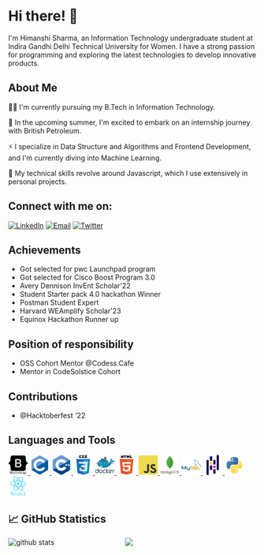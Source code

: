 # Hi there! 👋

I'm Himanshi Sharma, an Information Technology undergraduate student at Indira Gandhi Delhi Technical University for Women. I have a strong passion for programming and exploring the latest technologies to develop innovative products.

## About Me

👨‍🎓 I'm currently pursuing my B.Tech in Information Technology.

🚀 In the upcoming summer, I'm excited to embark on an internship journey with British Petroleum.

⚡ I specialize in Data Structure and Algorithms and Frontend Development, and I'm currently diving into Machine Learning.

🎯 My technical skills revolve around Javascript, which I use extensively in personal projects.

## Connect with me on:

<a href="https://www.linkedin.com/in/himanshi-sharma-949019205/"><img title="LinkedIn" src="https://img.shields.io/badge/LinkedIn-0077B5?style=for-the-badge&logo=linkedin&logoColor=white"/></a>  <a href="sharmahimanshi0094@gmail.com"><img title="Email" src="https://img.shields.io/badge/Gmail-D14836?style=for-the-badge&logo=gmail&logoColor=white"/></a>  <a href="https://twitter.com/himanshi090402"><img title="Twitter" src="https://img.shields.io/badge/Twitter-00ACEE?style=for-the-badge&logo=twitter&logoColor=white"/></a>

## Achievements

- Got selected for pwc Launchpad program
- Got selected for Cisco Boost Program 3.0
- Avery Dennison InvEnt Scholar'22
- Student Starter pack 4.0 hackathon Winner
- Postman Student Expert
- Harvard WEAmplify Scholar'23
- Equinox Hackathon Runner up

## Position of responsibility

- OSS Cohort Mentor @Codess.Cafe
- Mentor in CodeSolstice Cohort

##  Contributions
  
- @Hacktoberfest '22

## Languages and Tools
<p align="left"> <a href="https://getbootstrap.com" target="_blank" rel="noreferrer"> <img src="https://raw.githubusercontent.com/devicons/devicon/master/icons/bootstrap/bootstrap-plain-wordmark.svg" alt="bootstrap" width="40" height="40"/> </a> <a href="https://www.cprogramming.com/" target="_blank" rel="noreferrer"> <img src="https://raw.githubusercontent.com/devicons/devicon/master/icons/c/c-original.svg" alt="c" width="40" height="40"/> </a> <a href="https://www.w3schools.com/cpp/" target="_blank" rel="noreferrer"> <img src="https://raw.githubusercontent.com/devicons/devicon/master/icons/cplusplus/cplusplus-original.svg" alt="cplusplus" width="40" height="40"/> </a> <a href="https://www.w3schools.com/css/" target="_blank" rel="noreferrer"> <img src="https://raw.githubusercontent.com/devicons/devicon/master/icons/css3/css3-original-wordmark.svg" alt="css3" width="40" height="40"/> </a> <a href="https://www.docker.com/" target="_blank" rel="noreferrer"> <img src="https://raw.githubusercontent.com/devicons/devicon/master/icons/docker/docker-original-wordmark.svg" alt="docker" width="40" height="40"/> </a> <a href="https://www.w3.org/html/" target="_blank" rel="noreferrer"> <img src="https://raw.githubusercontent.com/devicons/devicon/master/icons/html5/html5-original-wordmark.svg" alt="html5" width="40" height="40"/> </a> <a href="https://developer.mozilla.org/en-US/docs/Web/JavaScript" target="_blank" rel="noreferrer"> <img src="https://raw.githubusercontent.com/devicons/devicon/master/icons/javascript/javascript-original.svg" alt="javascript" width="40" height="40"/> </a> <a href="https://www.mongodb.com/" target="_blank" rel="noreferrer"> <img src="https://raw.githubusercontent.com/devicons/devicon/master/icons/mongodb/mongodb-original-wordmark.svg" alt="mongodb" width="40" height="40"/> </a> <a href="https://www.mysql.com/" target="_blank" rel="noreferrer"> <img src="https://raw.githubusercontent.com/devicons/devicon/master/icons/mysql/mysql-original-wordmark.svg" alt="mysql" width="40" height="40"/> </a> <a href="https://pandas.pydata.org/" target="_blank" rel="noreferrer"> <img src="https://raw.githubusercontent.com/devicons/devicon/2ae2a900d2f041da66e950e4d48052658d850630/icons/pandas/pandas-original.svg" alt="pandas" width="40" height="40"/> </a> <a href="https://www.python.org" target="_blank" rel="noreferrer"> <img src="https://raw.githubusercontent.com/devicons/devicon/master/icons/python/python-original.svg" alt="python" width="40" height="40"/> </a> <a href="https://reactjs.org/" target="_blank" rel="noreferrer"> <img src="https://raw.githubusercontent.com/devicons/devicon/master/icons/react/react-original-wordmark.svg" alt="react" width="40" height="40"/> </a> </p>

## 📈 GitHub Statistics

<img src="https://github-readme-stats.vercel.app/api?username=himanshi4902&show_icons=true&theme=radical" alt="github stats" width="47%" align="left">

<img src="https://github-readme-streak-stats.herokuapp.com/?user=himanshi4902&theme=radical" width="49%" >
